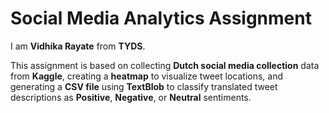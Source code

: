 # Social Media Analytics Assignment

I am **Vidhika Rayate** from **TYDS**.

This assignment is based on collecting **Dutch social media collection** data from **Kaggle**, creating a **heatmap** to visualize tweet locations, and generating a **CSV file** using **TextBlob** to classify translated tweet descriptions as **Positive**, **Negative**, or **Neutral** sentiments.
